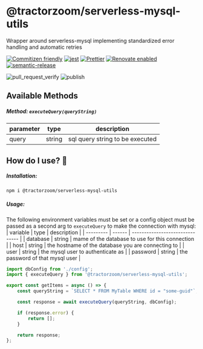 # @tractorzoom/serverless-mysql-utils

Wrapper around serverless-mysql implementing standardized error handling and automatic retries

[![Commitizen friendly](https://img.shields.io/badge/commitizen-friendly-brightgreen.svg)](http://commitizen.github.io/cz-cli/) [![jest](https://jestjs.io/img/jest-badge.svg)](https://github.com/facebook/jest) [![Prettier](https://img.shields.io/badge/code_style-prettier-ff69b4.svg?style=flat-square)](https://github.com/prettier/prettier) [![Renovate enabled](https://img.shields.io/badge/renovate-enabled-brightgreen.svg)](https://renovatebot.com/) [![semantic-release](https://img.shields.io/badge/%20%20%F0%9F%93%A6%F0%9F%9A%80-semantic--release-e10079.svg)](https://github.com/semantic-release/semantic-release)

![pull_request_verify](https://github.com/TractorZoom/serverless-mysql-utils/workflows/pull_request_verify/badge.svg) ![publish](https://github.com/TractorZoom/serverless-mysql-utils/workflows/publish/badge.svg)

## Available Methods

##### Method: `executeQuery(queryString)`

| parameter | type   | description                     |
| --------- | ------ | ------------------------------- |
| query     | string | sql query string to be executed |

## How do I use? :thinking:

##### Installation:

```bash
npm i @tractorzoom/serverless-mysql-utils
```

##### Usage:

The following environment variables must be set or a config object must be passed as a second arg to `executeQuery` to make the connection with mysql:
| variable | type | description |
| --------- | ------ | ------------------------------- |
| database | string | mame of the database to use for this connection |
| host | string | the hostname of the database you are connecting to |
| user | string | the mysql user to authenticate as |
| password | string | the password of that mysql user |

```js
import dbConfig from './config';
import { executeQuery } from '@tractorzoom/serverless-mysql-utils';

export const getItems = async () => {
    const queryString = `SELECT * FROM MyTable WHERE id = "some-guid"`;

    const response = await executeQuery(queryString, dbConfig);

    if (response.error) {
        return [];
    }

    return response;
};
```
